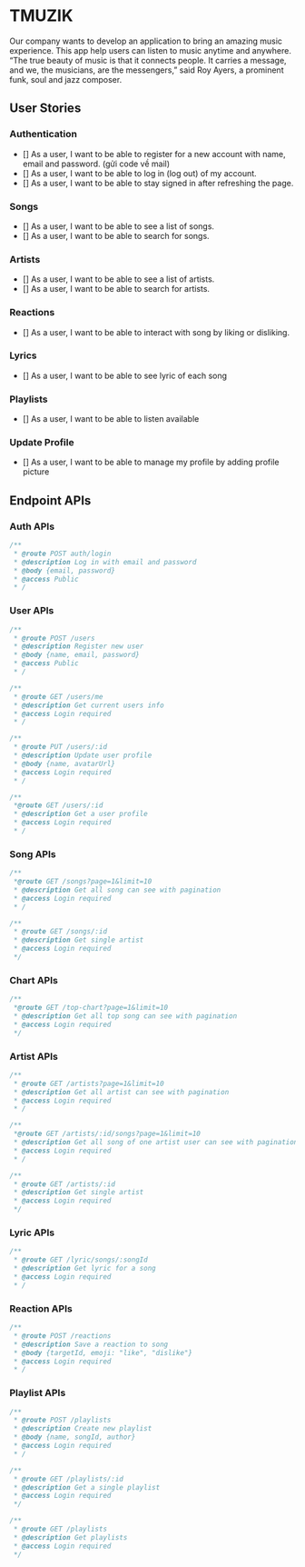 # TMUZIK

Our company wants to develop an application to bring an amazing music experience. This app help users can listen to music anytime and anywhere. “The true beauty of music is that it connects people. It carries a message, and we, the musicians, are the messengers,” said Roy Ayers, a prominent funk, soul and jazz composer.

## User Stories

### Authentication

- [] As a user, I want to be able to register for a new account with name, email and password. (gửi code về mail)
- [] As a user, I want to be able to log in (log out) of my account.
- [] As a user, I want to be able to stay signed in after refreshing the page.

### Songs

- [] As a user, I want to be able to see a list of songs.
- [] As a user, I want to be able to search for songs.

### Artists

- [] As a user, I want to be able to see a list of artists.
- [] As a user, I want to be able to search for artists.

### Reactions

- [] As a user, I want to be able to interact with song by liking or disliking.

### Lyrics

- [] As a user, I want to be able to see lyric of each song

### Playlists

- [] As a user, I want to be able to listen available

### Update Profile

- [] As a user, I want to be able to manage my profile by adding profile picture

## Endpoint APIs

### Auth APIs

```javascript
/**
 * @route POST auth/login
 * @description Log in with email and password
 * @body {email, password}
 * @access Public
 * /
```

### User APIs

```javascript
/**
 * @route POST /users
 * @description Register new user
 * @body {name, email, password}
 * @access Public
 * /
```

```javascript
/**
 * @route GET /users/me
 * @description Get current users info
 * @access Login required
 * /
```

```javascript
/**
 * @route PUT /users/:id
 * @description Update user profile
 * @body {name, avatarUrl}
 * @access Login required
 * /
```

```javascript
/**
 *@route GET /users/:id
 * @description Get a user profile
 * @access Login required
 * /
```

### Song APIs

```javascript
/**
 *@route GET /songs?page=1&limit=10
 * @description Get all song can see with pagination
 * @access Login required
 * /
```

```javascript
/**
 * @route GET /songs/:id
 * @description Get single artist
 * @access Login required
 */
```

### Chart APIs

```javascript
/**
 *@route GET /top-chart?page=1&limit=10
 * @description Get all top song can see with pagination
 * @access Login required
 */
```

### Artist APIs

```javascript
/**
 * @route GET /artists?page=1&limit=10
 * @description Get all artist can see with pagination
 * @access Login required
 * /
```

```javascript
/**
 *@route GET /artists/:id/songs?page=1&limit=10
 * @description Get all song of one artist user can see with pagination
 * @access Login required
 * /
```

```javascript
/**
 * @route GET /artists/:id
 * @description Get single artist
 * @access Login required
 */
```

### Lyric APIs

```javascript
/**
 * @route GET /lyric/songs/:songId
 * @description Get lyric for a song
 * @access Login required
 * /
```

### Reaction APIs

```javascript
/**
 * @route POST /reactions
 * @description Save a reaction to song
 * @body {targetId, emoji: "like", "dislike"}
 * @access Login required
 * /
```

### Playlist APIs

```javascript
/**
 * @route POST /playlists
 * @description Create new playlist
 * @body {name, songId, author}
 * @access Login required
 * /
```

```javascript
/**
 * @route GET /playlists/:id
 * @description Get a single playlist
 * @access Login required
 */
```

```javascript
/**
 * @route GET /playlists
 * @description Get playlists
 * @access Login required
 */
```

